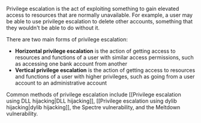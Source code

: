 Privilege escalation is the act of exploiting something to gain elevated access to resources that are normally unavailable. For example, a user may be able to use privilege escalation to delete other accounts, something that they wouldn't be able to do without it.

There are two main forms of privilege escalation:
- **Horizontal privilege escalation** is the action of getting access to resources and functions of a user with similar access permissions, such as accessing one bank account from another
- **Vertical privilege escalation** is the action of getting access to resources and functions of a user with higher privileges, such as going from a user account to an administrative account

Common methods of privilege escalation include [[Privilege escalation using DLL hijacking|DLL hijacking]], [[Privilege escalation using dylib hijacking|dylib hijacking]], the Spectre vulnerability, and the Meltdown vulnerability.